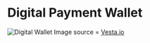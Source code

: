 # Digital Payment Wallet

<img src="https://www.vesta.io/hubfs/digital-wallet-protection.png" alt="Digital Wallet"/>
Image source = <a href="https://www.vesta.io/hubfs/digital-wallet-protection.png" target="_blank"> Vesta.io </a>

<!-- Made with 💙 by Stephen Adeniji -->